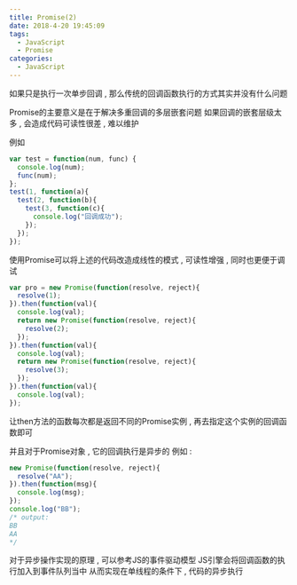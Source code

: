 ```yaml
---
title: Promise(2)
date: 2018-4-20 19:45:09
tags: 
  - JavaScript
  - Promise
categories: 
  - JavaScript
---
```


如果只是执行一次单步回调 , 那么传统的回调函数执行的方式其实并没有什么问题

Promise的主要意义是在于解决多重回调的多层嵌套问题
如果回调的嵌套层级太多 , 会造成代码可读性很差 , 难以维护
<!-- more -->
例如
```javascript
var test = function(num, func) {
  console.log(num);
  func(num);
};
test(1, function(a){
  test(2, function(b){
    test(3, function(c){
      console.log("回调成功");
    });
  });
});
```
使用Promise可以将上述的代码改造成线性的模式 , 可读性增强 , 同时也更便于调试
```javascript
var pro = new Promise(function(resolve, reject){
  resolve(1);
}).then(function(val){
  console.log(val);
  return new Promise(function(resolve, reject){
    resolve(2);
  });
}).then(function(val){
  console.log(val);
  return new Promise(function(resolve, reject){
    resolve(3);
  });
}).then(function(val){
  console.log(val);
});
```
让then方法的函数每次都是返回不同的Promise实例 , 再去指定这个实例的回调函数即可

并且对于Promise对象 , 它的回调执行是异步的
例如 :
```javascript
new Promise(function(resolve, reject){
  resolve("AA");
}).then(function(msg){
  console.log(msg);
});
console.log("BB");
/* output:
BB
AA
*/
```
对于异步操作实现的原理 , 可以参考JS的事件驱动模型
JS引擎会将回调函数的执行加入到事件队列当中
从而实现在单线程的条件下 , 代码的异步执行

